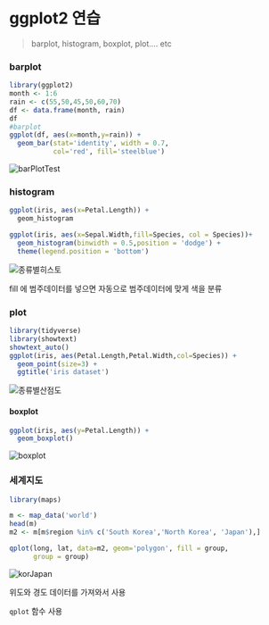 # ggplot2 연습

> barplot, histogram, boxplot, plot.... etc



### barplot



```R
library(ggplot2)
month <- 1:6
rain <- c(55,50,45,50,60,70)
df <- data.frame(month, rain)
df
#barplot
ggplot(df, aes(x=month,y=rain)) +
  geom_bar(stat='identity', width = 0.7,
           col='red', fill='steelblue')
```



![barPlotTest](../../%EC%9E%84%EC%8B%9C/barPlotTest.png)





### histogram



```R
ggplot(iris, aes(x=Petal.Length)) +
  geom_histogram

ggplot(iris, aes(x=Sepal.Width,fill=Species, col = Species))+
  geom_histogram(binwidth = 0.5,position = 'dodge') +
  theme(legend.position = 'bottom')

```



![종류별히스토](../../%EC%9E%84%EC%8B%9C/%EC%A2%85%EB%A5%98%EB%B3%84%ED%9E%88%EC%8A%A4%ED%86%A0.png)





fill 에 범주데이터를 넣으면 자동으로 범주데이터에 맞게 색을 분류



### plot



```r
library(tidyverse)
library(showtext)
showtext_auto()
ggplot(iris, aes(Petal.Length,Petal.Width,col=Species)) +
  geom_point(size=3) +
  ggtitle('iris dataset')
```



![종류별산점도](../../%EC%9E%84%EC%8B%9C/%EC%A2%85%EB%A5%98%EB%B3%84%EC%82%B0%EC%A0%90%EB%8F%84.png)



#### boxplot



```r
ggplot(iris, aes(y=Petal.Length)) +
  geom_boxplot()
```



![boxplot](../../%EC%9E%84%EC%8B%9C/boxplot.png)



### 세계지도



```r
library(maps)

m <- map_data('world')
head(m)
m2 <- m[m$region %in% c('South Korea','North Korea', 'Japan'),]

qplot(long, lat, data=m2, geom='polygon', fill = group,
      group = group)

```

![korJapan](../../%EC%9E%84%EC%8B%9C/korJapan.png)



위도와 경도 데이터를 가져와서 사용

`qplot` 함수 사용



